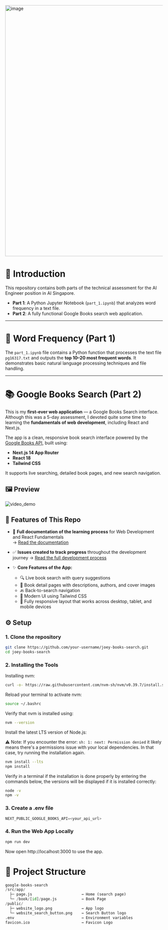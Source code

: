 <img src="https://github.com/user-attachments/assets/d93639b8-04a0-45f7-b002-60d72a65bd48" alt="image" width="800"/>

# 📂 Introduction

This repository contains both parts of the technical assessment for the AI Engineer position in AI Singapore.

- **Part 1**: A Python Jupyter Notebook (`part_1.ipynb`) that analyzes word frequency in a text file.
- **Part 2**: A fully functional Google Books search web application.

---

# 📘 Word Frequency (Part 1)

The `part_1.ipynb` file contains a Python function that processes the text file `pg16317.txt` and outputs the **top 10–20 most frequent words**. It demonstrates basic natural language processing techniques and file handling.

---

# 📚 Google Books Search (Part 2)

This is my **first-ever web application** — a Google Books Search interface. Although this was a 5-day assessment, I devoted quite some time to learning the **fundamentals of web development**, including React and Next.js.

The app is a clean, responsive book search interface powered by the [Google Books API](https://developers.google.com/books), built using:

- **Next.js 14 App Router**
- **React 18**
- **Tailwind CSS**

It supports live searching, detailed book pages, and new search navigation.

## 🖼️ Preview
![video_demo](https://github.com/user-attachments/assets/7de9fd76-c1ff-45b4-b548-d0f8a147a294)

## 🚀 Features of This Repo

- 📘 **Full documentation of the learning process** for Web Development and React Fundamentals  
  → [Read the documentation](https://github.com/KrispyNoodles/google-books-search/wiki/Documentation-on-Learning-Process)

- ✅ **Issues created to track progress** throughout the development journey
  → [Read the full development process](https://github.com/KrispyNoodles/google-books-search/issues/1)
- ✨ **Core Features of the App:**
  - 🔍 Live book search with query suggestions
  - 📘 Book detail pages with descriptions, authors, and cover images
  - 🔙 Back-to-search navigation
  - 💅 Modern UI using Tailwind CSS
  - 📱 Fully responsive layout that works across desktop, tablet, and mobile devices

## ⚙️ Setup

### 1. Clone the repository

``` bash
git clone https://github.com/your-username/joey-books-search.git
cd joey-books-search
```

### 2. Installing the Tools

Installing nvm:

```bash
curl -o- https://raw.githubusercontent.com/nvm-sh/nvm/v0.39.7/install.sh | bash
```

Reload your terminal to activate nvm:
```bash
source ~/.bashrc
```

Verify that nvm is installed using: 
```bash
nvm --version
```

Install the latest LTS version of Node.js:

⚠️ Note: If you encounter the error:
``sh: 1: next: Permission denied``
it likely means there's a permissions issue with your local dependencies. In that case, try running the installation again.

```bash
nvm install --lts
npm install
```

Verify in a terminal if the installation is done properly by entering the commands below, the versions will be displayed if it is installed correctly:

```bash
node -v
npm -v
```

### 3. Create a .env file

```python
NEXT_PUBLIC_GOOGLE_BOOKS_API=<your_api_url>
```

### 4. Run the Web App Locally

```bash
npm run dev
```

Now open http://localhost:3000 to use the app.


# 📁 Project Structure
``` Python
google-books-search
/src/app/
  ├─ page.js                      → Home (search page)
  └─ /book/[id]/page.js           → Book Page
/public/
  ├─ website_logo.png             → App logo
  └─ website_search_button.png    → Search Button logo
.env                              → Environment variables
favicon.ico                       → Favicon Logo
```
